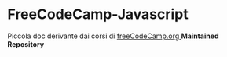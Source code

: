 # FreeCodeCamp-Javascript
Piccola doc derivante dai corsi di <a href="freecodecamp.org"> freeCodeCamp.org </a>
**Maintained Repository**